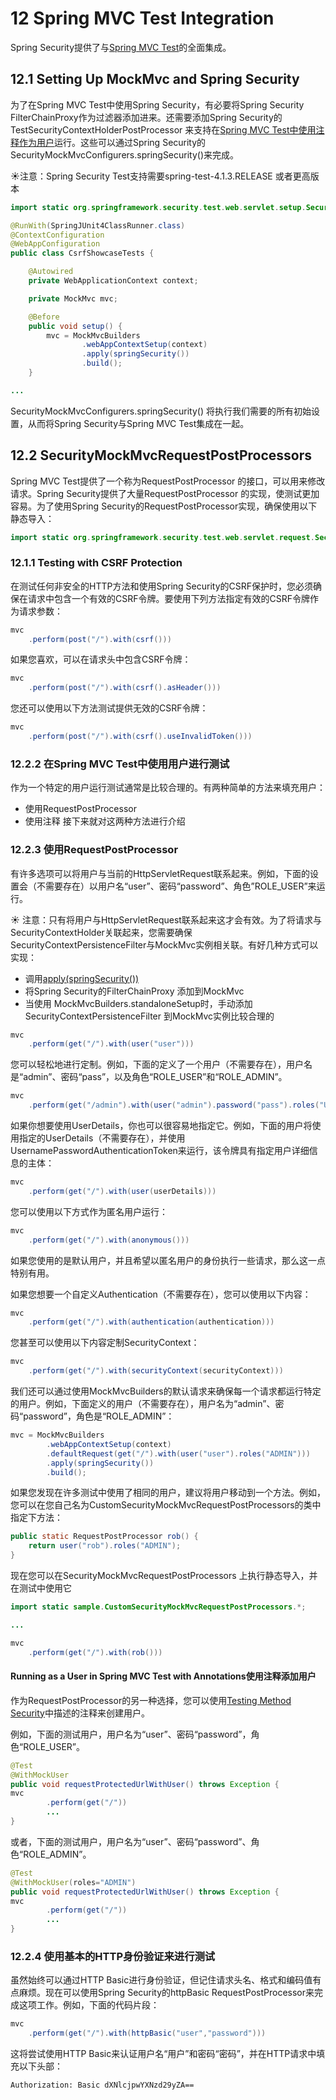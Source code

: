# 12 Spring MVC Test Integration
Spring Security提供了与<a href='https://docs.spring.io/spring/docs/current/spring-framework-reference/testing.html#spring-mvc-test-framework'>Spring MVC Test</a>的全面集成。

## 12.1 Setting Up MockMvc and Spring Security
为了在Spring MVC Test中使用Spring Security，有必要将Spring Security  FilterChainProxy作为过滤器添加进来。还需要添加Spring Security的TestSecurityContextHolderPostProcessor 来支持在<a href='https://docs.spring.io/spring-security/site/docs/5.0.7.RELEASE/reference/html5/#running-as-a-user-in-spring-mvc-test-with-annotations'>Spring MVC Test中使用注释作为用户</a>运行。这些可以通过Spring Security的SecurityMockMvcConfigurers.springSecurity()来完成。

&#9728;注意：Spring Security Test支持需要spring-test-4.1.3.RELEASE 或者更高版本

```java
import static org.springframework.security.test.web.servlet.setup.SecurityMockMvcConfigurers.*;

@RunWith(SpringJUnit4ClassRunner.class)
@ContextConfiguration
@WebAppConfiguration
public class CsrfShowcaseTests {

	@Autowired
	private WebApplicationContext context;

	private MockMvc mvc;

	@Before
	public void setup() {
		mvc = MockMvcBuilders
				.webAppContextSetup(context)
				.apply(springSecurity()) 
				.build();
	}

...
```
SecurityMockMvcConfigurers.springSecurity() 将执行我们需要的所有初始设置，从而将Spring Security与Spring MVC Test集成在一起。

## 12.2 SecurityMockMvcRequestPostProcessors

Spring MVC Test提供了一个称为RequestPostProcessor 的接口，可以用来修改请求。Spring Security提供了大量RequestPostProcessor 的实现，使测试更加容易。为了使用Spring Security的RequestPostProcessor实现，确保使用以下静态导入：
```java
import static org.springframework.security.test.web.servlet.request.SecurityMockMvcRequestPostProcessors.*;
```

### 12.1.1 Testing with CSRF Protection
在测试任何非安全的HTTP方法和使用Spring Security的CSRF保护时，您必须确保在请求中包含一个有效的CSRF令牌。要使用下列方法指定有效的CSRF令牌作为请求参数：
```java
mvc
	.perform(post("/").with(csrf()))
```
如果您喜欢，可以在请求头中包含CSRF令牌：
```java
mvc
	.perform(post("/").with(csrf().asHeader()))
```
您还可以使用以下方法测试提供无效的CSRF令牌：
```java
mvc
	.perform(post("/").with(csrf().useInvalidToken()))
```
### 12.2.2 在Spring MVC Test中使用用户进行测试
作为一个特定的用户运行测试通常是比较合理的。有两种简单的方法来填充用户：
- 使用RequestPostProcessor
- 使用注释
接下来就对这两种方法进行介绍

### 12.2.3 使用RequestPostProcessor

有许多选项可以将用户与当前的HttpServletRequest联系起来。例如，下面的设置会（不需要存在）以用户名“user”、密码“password”、角色”ROLE_USER”来运行。

&#9728; 注意：只有将用户与HttpServletRequest联系起来这才会有效。为了将请求与SecurityContextHolder关联起来，您需要确保SecurityContextPersistenceFilter与MockMvc实例相关联。有好几种方式可以实现：

- 调用<a href='https://docs.spring.io/spring-security/site/docs/5.0.7.RELEASE/reference/html5/#test-mockmvc-setup'>apply(springSecurity())</a>
- 将Spring Security的FilterChainProxy 添加到MockMvc
- 当使用 MockMvcBuilders.standaloneSetup时，手动添加SecurityContextPersistenceFilter 到MockMvc实例比较合理的
```java
mvc
	.perform(get("/").with(user("user")))
```
您可以轻松地进行定制。例如，下面的定义了一个用户（不需要存在），用户名是“admin”、密码“pass”，以及角色“ROLE_USER”和“ROLE_ADMIN”。
```java
mvc
	.perform(get("/admin").with(user("admin").password("pass").roles("USER","ADMIN")))
```
如果你想要使用UserDetails，你也可以很容易地指定它。例如，下面的用户将使用指定的UserDetails（不需要存在），并使用 UsernamePasswordAuthenticationToken来运行，该令牌具有指定用户详细信息的主体：
```java
mvc
	.perform(get("/").with(user(userDetails)))
```
您可以使用以下方式作为匿名用户运行：
```java
mvc
	.perform(get("/").with(anonymous()))
```
如果您使用的是默认用户，并且希望以匿名用户的身份执行一些请求，那么这一点特别有用。

如果您想要一个自定义Authentication（不需要存在），您可以使用以下内容：
```java
mvc
	.perform(get("/").with(authentication(authentication)))
```
您甚至可以使用以下内容定制SecurityContext：
```java
mvc
	.perform(get("/").with(securityContext(securityContext)))
```
我们还可以通过使用MockMvcBuilders的默认请求来确保每一个请求都运行特定的用户。例如，下面定义的用户（不需要存在），用户名为“admin”、密码“password”，角色是“ROLE_ADMIN”：
```java
mvc = MockMvcBuilders
		.webAppContextSetup(context)
		.defaultRequest(get("/").with(user("user").roles("ADMIN")))
		.apply(springSecurity())
		.build();
```
如果您发现在许多测试中使用了相同的用户，建议将用户移动到一个方法。例如，您可以在您自己名为CustomSecurityMockMvcRequestPostProcessors的类中指定下方法：
```java
public static RequestPostProcessor rob() {
	return user("rob").roles("ADMIN");
}
```
现在您可以在SecurityMockMvcRequestPostProcessors 上执行静态导入，并在测试中使用它
```java
import static sample.CustomSecurityMockMvcRequestPostProcessors.*;

...

mvc
	.perform(get("/").with(rob()))
```

#### Running as a User in Spring MVC Test with Annotations使用注释添加用户
作为RequestPostProcessor的另一种选择，您可以使用[Testing Method Security](https://docs.spring.io/spring-security/site/docs/5.0.7.RELEASE/reference/html5/#test-method)中描述的注释来创建用户。

例如，下面的测试用户，用户名为“user”、密码“password”，角色“ROLE_USER”。
```java
@Test
@WithMockUser
public void requestProtectedUrlWithUser() throws Exception {
mvc
		.perform(get("/"))
		...
}
```
或者，下面的测试用户，用户名为“user”、密码“password”、角色“ROLE_ADMIN”。
```java
@Test
@WithMockUser(roles="ADMIN")
public void requestProtectedUrlWithUser() throws Exception {
mvc
		.perform(get("/"))
		...
}
```
### 12.2.4 使用基本的HTTP身份验证来进行测试
虽然始终可以通过HTTP Basic进行身份验证，但记住请求头名、格式和编码值有点麻烦。现在可以使用Spring Security的httpBasic RequestPostProcessor来完成这项工作。例如，下面的代码片段：
```java
mvc
	.perform(get("/").with(httpBasic("user","password")))
```
这将尝试使用HTTP Basic来认证用户名“用户”和密码“密码”，并在HTTP请求中填充以下头部：
```text
Authorization: Basic dXNlcjpwYXNzd29yZA==
```




